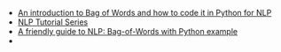 * [An introduction to Bag of Words and how to code it in Python for NLP](https://www.freecodecamp.org/news/an-introduction-to-bag-of-words-and-how-to-code-it-in-python-for-nlp-282e87a9da04/)
* [NLP Tutorial Series](https://eugenia-anello.medium.com/nlp-tutorial-series-d0baaf7616e0)
* [A friendly guide to NLP: Bag-of-Words with Python example](https://www.analyticsvidhya.com/blog/2021/08/a-friendly-guide-to-nlp-bag-of-words-with-python-example/)
* 
